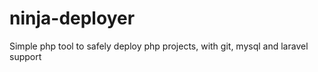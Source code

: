 # ninja-deployer
Simple php tool to safely deploy php projects, with git, mysql and laravel support
